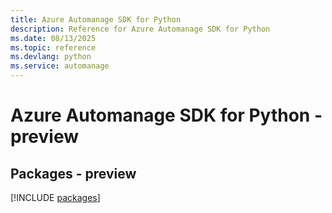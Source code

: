 ```yaml
---
title: Azure Automanage SDK for Python
description: Reference for Azure Automanage SDK for Python
ms.date: 08/13/2025
ms.topic: reference
ms.devlang: python
ms.service: automanage
---
```

# Azure Automanage SDK for Python - preview
## Packages - preview
[!INCLUDE [packages](automanage-index.md)]